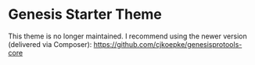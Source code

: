 # Genesis Starter Theme

This theme is no longer maintained. I recommend using the newer version (delivered via Composer): https://github.com/cjkoepke/genesisprotools-core
